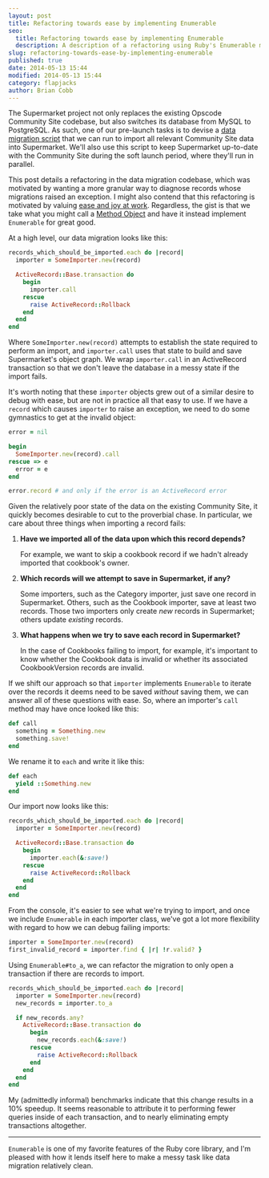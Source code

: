 ```yaml
---
layout: post
title: Refactoring towards ease by implementing Enumerable
seo:
  title: Refactoring towards ease by implementing Enumerable
  description: A description of a refactoring using Ruby's Enumerable module
slug: refactoring-towards-ease-by-implementing-enumerable
published: true
date: 2014-05-13 15:44
modified: 2014-05-13 15:44
category: flapjacks
author: Brian Cobb
---
```


The Supermarket project not only replaces the existing Opscode Community Site codebase, but also switches its database from MySQL to PostgreSQL. As such, one of our pre-launch tasks is to devise a [data migration script][1] that we can run to import all relevant Community Site data into Supermarket. We'll also use this script to keep Supermarket up-to-date with the Community Site during the soft launch period, where they'll run in parallel.

This post details a refactoring in the data migration codebase, which was motivated by wanting a more granular way to diagnose records whose migrations raised an exception. I might also contend that this refactoring is motivated by valuing [ease and joy at work][2]. Regardless, the gist is that we take what you might call a [Method Object][3] and have it instead implement `Enumerable` for great good.

At a high level, our data migration looks like this:

```ruby
records_which_should_be_imported.each do |record|
  importer = SomeImporter.new(record)

  ActiveRecord::Base.transaction do
    begin
      importer.call
    rescue
      raise ActiveRecord::Rollback
    end
  end
end
```

Where `SomeImporter.new(record)` attempts to establish the state required to perform an import, and `importer.call` uses that state to build and save Supermarket's object graph. We wrap `importer.call` in an ActiveRecord transaction so that we don't leave the database in a messy state if the import fails.

It's worth noting that these `importer` objects grew out of a similar desire to debug with ease, but are not in practice all that easy to use. If we have a `record` which causes `importer` to raise an exception, we need to do some gymnastics to get at the invalid object:

```ruby
error = nil

begin
  SomeImporter.new(record).call
rescue => e
  error = e
end

error.record # and only if the error is an ActiveRecord error
```

Given the relatively poor state of the data on the existing Community Site, it quickly becomes desirable to cut to the proverbial chase. In particular, we care about three things when importing a record fails:

1.  **Have we imported all of the data upon which this record depends?**

    For example, we want to skip a cookbook record if we hadn't already imported that cookbook's owner.

2.  **Which records will we attempt to save in Supermarket, if any?**

    Some importers, such as the Category importer, just save one record in Supermarket. Others, such as the Cookbook importer, save at least two records. Those two importers only create *new* records in Supermarket; others update *existing* records.

3.  **What happens when we try to save each record in Supermarket?**

    In the case of Cookbooks failing to import, for example, it's important to know whether the Cookbook data is invalid or whether its associated CookbookVersion records are invalid.

If we shift our approach so that `importer` implements `Enumerable` to iterate over the records it deems need to be saved *without* saving them, we can answer all of these questions with ease. So, where an importer's `call` method may have once looked like this:

```ruby
def call
  something = Something.new
  something.save!
end
```

We rename it to `each` and write it like this:

```ruby
def each
  yield ::Something.new
end
```

Our import now looks like this:

```ruby
records_which_should_be_imported.each do |record|
  importer = SomeImporter.new(record)

  ActiveRecord::Base.transaction do
    begin
      importer.each(&:save!)
    rescue
      raise ActiveRecord::Rollback
    end
  end
end
```

From the console, it's easier to see what we're trying to import, and once we include `Enumerable` in each importer class, we've got a lot more flexibility with regard to how we can debug failing imports:

```ruby
importer = SomeImporter.new(record)
first_invalid_record = importer.find { |r| !r.valid? }
```

Using `Enumerable#to_a`, we can refactor the migration to only open a transaction if there are records to import.

```ruby
records_which_should_be_imported.each do |record|
  importer = SomeImporter.new(record)
  new_records = importer.to_a

  if new_records.any?
    ActiveRecord::Base.transaction do
      begin
        new_records.each(&:save!)
      rescue
        raise ActiveRecord::Rollback
      end
    end
  end
end
```

My (admittedly informal) benchmarks indicate that this change results in a 10% speedup. It seems reasonable to attribute it to performing fewer queries inside of each transaction, and to nearly eliminating empty transactions altogether.

* * *

`Enumerable` is one of my favorite features of the Ruby core library, and I'm pleased with how it lends itself here to make a messy task like data migration relatively clean.

 [1]: https://github.com/gofullstack/chef-legacy
 [2]: http://www.exampler.com/ease-and-joy.html
 [3]: http://c2.com/cgi/wiki?MethodObject
